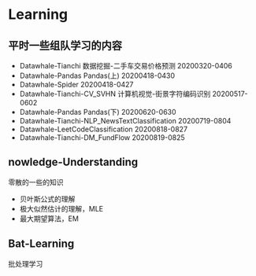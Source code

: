 # Learning
## 平时一些组队学习的内容
* Datawhale-Tianchi 数据挖掘-二手车交易价格预测 20200320-0406
* Datawhale-Pandas Pandas(上) 20200418-0430
* Datawhale-Spider 20200418-0427
* Datawhale-Tianchi-CV_SVHN 计算机视觉-街景字符编码识别 20200517-0602
* Datawhale-Pandas Pandas(下) 20200620-0630
* Datawhale-Tianchi-NLP_NewsTextClassification 20200719-0804
* Datawhale-LeetCodeClassification 20200818-0827
* Datawhale-Tianchi-DM_FundFlow 20200819-0825

## nowledge-Understanding
零散的一些的知识
* 贝叶斯公式的理解
* 极大似然估计的理解，MLE
* 最大期望算法，EM

## Bat-Learning
批处理学习